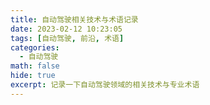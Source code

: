 ```yaml
---
title: 自动驾驶相关技术与术语记录
date: 2023-02-12 10:23:05
tags: [自动驾驶, 前沿, 术语]
categories:
  - 自动驾驶
math: false
hide: true
excerpt: 记录一下自动驾驶领域的相关技术与专业术语
---
```

